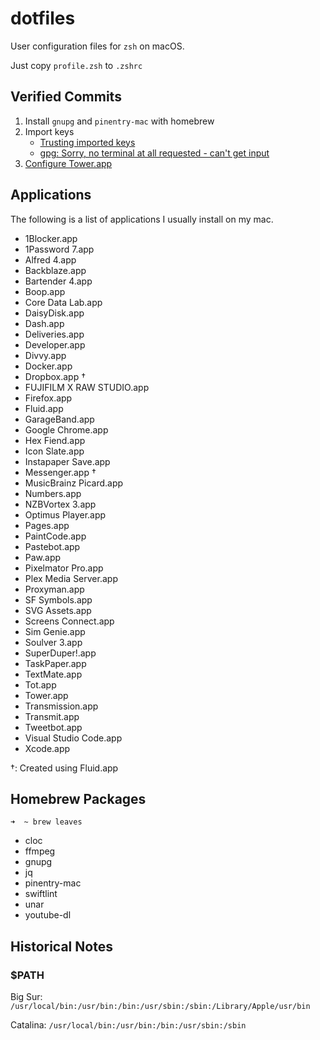 # dotfiles

User configuration files for `zsh` on macOS.

Just copy `profile.zsh` to `.zshrc`

## Verified Commits

1. Install `gnupg` and `pinentry-mac` with homebrew
2. Import keys
    - [Trusting imported keys](https://unix.stackexchange.com/a/407070)
    - [gpg: Sorry, no terminal at all requested - can't get input](https://stackoverflow.com/a/51174117)
3. [Configure Tower.app](https://www.git-tower.com/help/guides/integration/gpg/mac)

## Applications

The following is a list of applications I usually install on my mac.

- 1Blocker.app
- 1Password 7.app
- Alfred 4.app
- Backblaze.app
- Bartender 4.app
- Boop.app
- Core Data Lab.app
- DaisyDisk.app
- Dash.app
- Deliveries.app
- Developer.app
- Divvy.app
- Docker.app
- Dropbox.app †
- FUJIFILM X RAW STUDIO.app
- Firefox.app
- Fluid.app
- GarageBand.app
- Google Chrome.app
- Hex Fiend.app
- Icon Slate.app
- Instapaper Save.app
- Messenger.app †
- MusicBrainz Picard.app
- Numbers.app
- NZBVortex 3.app
- Optimus Player.app
- Pages.app
- PaintCode.app
- Pastebot.app
- Paw.app
- Pixelmator Pro.app
- Plex Media Server.app
- Proxyman.app
- SF Symbols.app
- SVG Assets.app
- Screens Connect.app
- Sim Genie.app
- Soulver 3.app
- SuperDuper!.app
- TaskPaper.app
- TextMate.app
- Tot.app
- Tower.app
- Transmission.app
- Transmit.app
- Tweetbot.app
- Visual Studio Code.app
- Xcode.app

†: Created using Fluid.app

## Homebrew Packages

```
➜  ~ brew leaves
```
- cloc
- ffmpeg
- gnupg
- jq
- pinentry-mac
- swiftlint
- unar
- youtube-dl

## Historical Notes

### $PATH

Big Sur: `/usr/local/bin:/usr/bin:/bin:/usr/sbin:/sbin:/Library/Apple/usr/bin`

Catalina: `/usr/local/bin:/usr/bin:/bin:/usr/sbin:/sbin`
